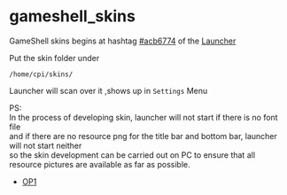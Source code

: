 # gameshell\_skins

GameShell skins begins at hashtag  [#acb6774](https://github.com/clockworkpi/launcher/commit/acb6774495a5c61b845b997e8822930a39f6b509) of the [Launcher](https://github.com/clockworkpi/launcher)

Put the skin folder under 

`/home/cpi/skins/`

Launcher will scan over it ,shows up in `Settings` Menu 






PS:  
In the process of developing skin, launcher will not start if there is no font file  
and if there are no resource png for the title bar and bottom bar, launcher will not start neither  
so the skin development can be carried out on PC to ensure that all resource pictures are available as far as possible.  




* [OP1](https://forum.clockworkpi.com/t/teenage-engeering-ui/3738)







 



